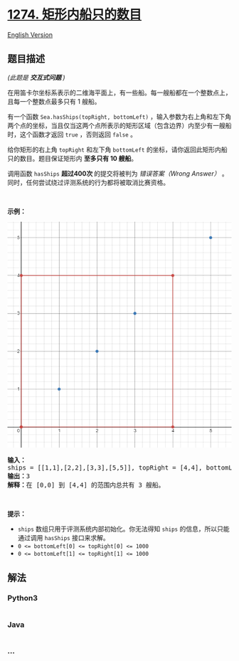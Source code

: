 # [1274. 矩形内船只的数目](https://leetcode-cn.com/problems/number-of-ships-in-a-rectangle)

[English Version](/solution/1200-1299/1274.Number%20of%20Ships%20in%20a%20Rectangle/README_EN.md)

## 题目描述

<!-- 这里写题目描述 -->
<p><em>(此题是 <strong>交互式问题 </strong>)</em></p>

<p>在用笛卡尔坐标系表示的二维海平面上，有一些船。每一艘船都在一个整数点上，且每一个整数点最多只有 1 艘船。</p>

<p>有一个函数 <code>Sea.hasShips(topRight, bottomLeft)</code> ，输入参数为右上角和左下角两个点的坐标，当且仅当这两个点所表示的矩形区域（包含边界）内至少有一艘船时，这个函数才返回 <code>true</code> ，否则返回 <code>false</code> 。</p>

<p>给你矩形的右上角 <code>topRight</code> 和左下角 <code>bottomLeft</code> 的坐标，请你返回此矩形内船只的数目。题目保证矩形内 <strong>至多只有 10 艘船</strong>。</p>

<p>调用函数 <code>hasShips</code> <strong>超过400次 </strong>的提交将被判为 <em>错误答案（Wrong Answer）</em> 。同时，任何尝试绕过评测系统的行为都将被取消比赛资格。</p>

<p> </p>

<p><strong>示例：</strong></p>

![](./images/1445_example_1.png)

<pre><strong>输入：</strong>
ships = [[1,1],[2,2],[3,3],[5,5]], topRight = [4,4], bottomLeft = [0,0]
<strong>输出：</strong>3
<strong>解释：</strong>在 [0,0] 到 [4,4] 的范围内总共有 3 艘船。
</pre>

<p> </p>

<p><strong>提示：</strong></p>

<ul>
	<li><code>ships</code> 数组只用于评测系统内部初始化。你无法得知 <code>ships</code> 的信息，所以只能通过调用 <code>hasShips</code> 接口来求解。</li>
	<li><code>0 <= bottomLeft[0] <= topRight[0] <= 1000</code></li>
	<li><code>0 <= bottomLeft[1] <= topRight[1] <= 1000</code></li>
</ul>

## 解法

<!-- 这里可写通用的实现逻辑 -->

<!-- tabs:start -->

### **Python3**

<!-- 这里可写当前语言的特殊实现逻辑 -->

```python

```

### **Java**

<!-- 这里可写当前语言的特殊实现逻辑 -->

```java

```

### **...**

```

```

<!-- tabs:end -->
